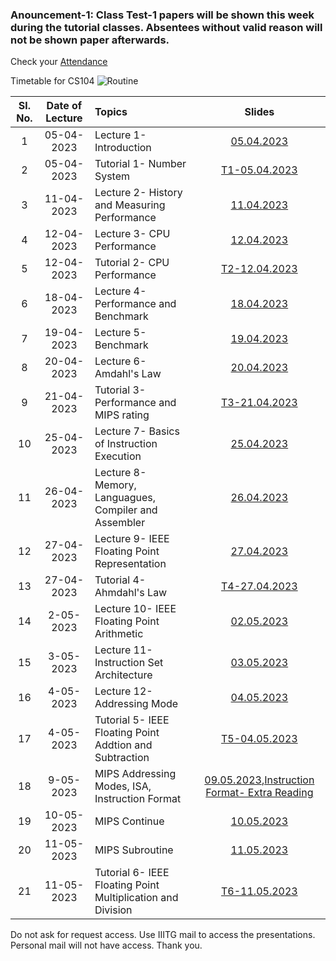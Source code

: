 ### Anouncement-1: Class Test-1 papers will be shown this week during the tutorial classes. Absentees without valid reason will not be shown paper afterwards. 



Check your [Attendance](https://docs.google.com/spreadsheets/d/1qEXCWHOhq2UJT0WYqT6Tmd22ofsCZHlCO8q-LfPA-uY/edit?usp=sharing)

Timetable for CS104
![Routine](https://user-images.githubusercontent.com/15830810/235150234-f1712579-04c2-4c8e-bca4-ccc5495604b2.png)


| Sl. No. | Date of Lecture        | Topics  | Slides   |
|:---:|:--:|:--|:--------------------------:|
| 1   | 05-04-2023   |Lecture 1- Introduction                | [05.04.2023](https://drive.google.com/file/d/1IXhEv9KVp9JxLSBQ-rxEkMLDy9UIcLSH/view?usp=share_link)|
| 2   | 05-04-2023   |Tutorial 1- Number System              | [T1-05.04.2023](https://drive.google.com/file/d/1woPSztfKCReHNBeUCY5uIhANzsYjeSfo/view?usp=share_link)|
| 3   | 11-04-2023   |Lecture 2- History and Measuring Performance| [11.04.2023](https://drive.google.com/file/d/1CfPo5M1eXADKDUFuoPE2YYc_rg9S8scH/view?usp=share_link)|
| 4   | 12-04-2023   |Lecture 3- CPU Performance             | [12.04.2023](https://drive.google.com/file/d/18fOuj6Fx1Szx9evvrYD9XPpvE_hYFKYD/view?usp=share_link)|
| 5   | 12-04-2023   |Tutorial 2- CPU Performance            | [T2-12.04.2023](https://drive.google.com/file/d/1E7renK2SqkW91p7BlaDFHWnKS-9HSCgX/view?usp=share_link)|
| 6   | 18-04-2023   |Lecture 4- Performance and Benchmark   | [18.04.2023](https://drive.google.com/file/d/1w19VindUhXG4hCrI9l8pct_0QqVHZIYm/view?usp=share_link)|
| 7   | 19-04-2023   |Lecture 5- Benchmark                   | [19.04.2023](https://drive.google.com/file/d/18hV0t_pMiNTl-DObhbRFimIjtQF09-7d/view?usp=share_link)|
| 8   | 20-04-2023   |Lecture 6- Amdahl's Law                | [20.04.2023](https://drive.google.com/file/d/1ihseOGxxuCNjzEY7CRF10lZVchlaKvNr/view?usp=share_link)|
| 9   | 21-04-2023   |Tutorial 3- Performance and MIPS rating| [T3-21.04.2023](https://drive.google.com/file/d/12pWjeU_It2F1WAX2H5A9wUUdsF4acdrj/view?usp=share_link)|
| 10   | 25-04-2023   |Lecture 7- Basics of Instruction Execution| [25.04.2023](https://drive.google.com/file/d/1z7r95xtcQa2i6rByawWUaSfobOC-H5z7/view?usp=share_link)|
| 11   | 26-04-2023   |Lecture 8- Memory, Languagues, Compiler and Assembler| [26.04.2023](https://drive.google.com/file/d/1RIfRh3UTI_1OQd_1OmlvLSsVLDT3-MsU/view?usp=share_link)|
| 12   | 27-04-2023   |Lecture 9- IEEE Floating Point Representation| [27.04.2023](https://drive.google.com/file/d/1RdpqdYWVnJLHa5gq6nLRA8w1biC8Jqdr/view?usp=share_link)|
| 13   | 27-04-2023   |Tutorial 4- Ahmdahl's Law            | [T4-27.04.2023](https://drive.google.com/file/d/1aR2TuIKSF4kfBZKjR8br51UXEb8PSmUw/view?usp=share_link)|
| 14   | 2-05-2023   |Lecture 10- IEEE Floating Point Arithmetic| [02.05.2023](https://drive.google.com/file/d/1wT-kIjar3h5gikEbzAU5iak-NBH0sFc5/view?usp=share_link)|
| 15   | 3-05-2023   |Lecture 11- Instruction Set Architecture| [03.05.2023](https://drive.google.com/file/d/1Z3KjEMpZT6VjEyXnRGn0FrUlozLPtP1S/view?usp=share_link)|
| 16   | 4-05-2023   |Lecture 12- Addressing Mode| [04.05.2023](https://drive.google.com/file/d/16Z7Xb1UJzAL8DzdFQqNPe9EpppsKzWXW/view?usp=share_link)|
| 17   | 4-05-2023   |Tutorial 5- IEEE Floating Point Addtion and Subtraction| [T5-04.05.2023](https://drive.google.com/file/d/13VhfqY95gM_pvGJhD33nybHHlAx5v7yQ/view?usp=share_link)|
| 18   | 9-05-2023   | MIPS Addressing Modes, ISA, Instruction Format| [09.05.2023](https://drive.google.com/file/d/1BnMQ6xDFRoxTVq79VpsYN-cwI4OWHHxi/view?usp=share_link),[Instruction Format- Extra Reading](https://max.cs.kzoo.edu/cs230/Resources/MIPS/MachineXL/InstructionFormats.html)|
| 19   | 10-05-2023   | MIPS Continue| [10.05.2023](https://drive.google.com/file/d/1zkykZatbrhiMBRLcsGATXRKRlzanU65J/view?usp=share_link)|
| 20   | 11-05-2023   | MIPS Subroutine| [11.05.2023](https://drive.google.com/file/d/12ctjMslrzsdZYILgQJKURy0dMWYBQpj6/view?usp=share_link)|
| 21   | 11-05-2023   | Tutorial 6- IEEE Floating Point Multiplication and Division| [T6-11.05.2023](https://drive.google.com/file/d/1LvkzoMUtYtBscDnHQ2Q-_GSDC99VfjD9/view?usp=share_link)|


Do not ask for request access. Use IIITG mail to access the presentations. Personal mail will not have access. Thank you. 
